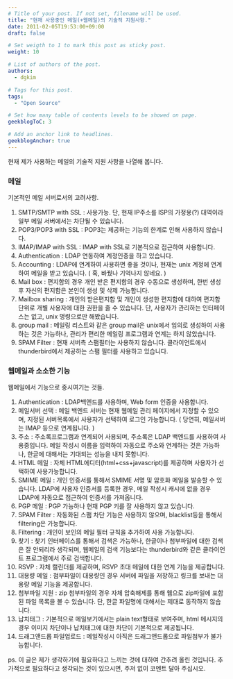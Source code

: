 ```yaml
---
# Title of your post. If not set, filename will be used.
title: "현재 사용중인 메일(+웹메일)의 기술적 지원사항."
date: 2011-02-05T19:53:00+09:00
draft: false

# Set weigth to 1 to mark this post as sticky post.
weight: 10

# List of authors of the post.
authors:
  - dgkim

# Tags for this post.
tags:
  - "Open Source"

# Set how many table of contents levels to be showed on page.
geekblogToC: 3

# Add an anchor link to headlines.
geekblogAnchor: true
---
```


현재 제가 사용하는 메일의 기술적 지원 사항을 나열해 봅니다.

### 메일

기본적인 메일 서버로서의 고려사항.

1. SMTP/SMTP with SSL : 사용가능. 단, 현재 IP주소를 ISP의 가정용(?) 대역이라 일부 메일 서버에서는 차단될 수 있습니다.
2. POP3/POP3 with SSL : POP3는 제공하는 기능의 한계로 인해 사용하지 않습니다.
3. IMAP/IMAP with SSL : IMAP with SSL로 기본적으로 접근하여 사용합니다.
4. Authentication : LDAP 연동하여 계정인증을 하고 있습니다.
5. Accounting : LDAP에 연계하여 사용하면 좋을 것이나, 현재는 unix 계정에 연계하여 메일을 받고 있습니다. ( 혹, 바꿨나 기억나지 않네요. )
6. Mail box : 편지함의 경우 개인 받은 편지함의 경우 수동으로 생성하며, 한번 생성후 자신의 편지함은 본인이 생성 및 삭제 가능합니다.
7. Mailbox sharing : 개인의 받은편지함 및 개인이 생성한 편지함에 대하여 편지함 단위로 개별 사용자에 대한 권한을 줄 수 있습니다. 단, 사용자가 관리하는 인터페이스는 없고, unix 명령으로만 해봤습니다.
8. group mail : 메일링 리스트와 같은 group mail은 unix에서 임의로 생성하여 사용하는 것은 가능하나, 관리가 편리한 메일링 프로그램과 연계는 하지 않았습니다.
9. SPAM Filter : 현재 서버측 스팸필터는 사용하지 않습니다. 클라이언트에서 thunderbird에서 제공하는 스팸 필터를 사용하고 있습니다.

### 웹메일과 소소한 기능

웹메일에서 기능으로 중시여기는 것들.

1. Authentication : LDAP백엔드를 사용하며, Web form 인증을 사용합니다.
2. 메일서버 선택 : 메일 백엔드 서버는 현재 웹메일 관리 페이지에서 지정할 수 있으며, 지정된 서버목록에서 사용자가 선택하여 로그인 가능합니다. ( 당연히, 메일서버는 IMAP 등으로 연계됩니다. )
3. 주소 : 주소록프로그램과 연계되어 사용되며, 주소록은 LDAP 백엔드를 사용하여 사용중입니다. 메일 작성시 이름을 입력하여 자동으로 주소와 연계하는 것은 가능하나, 한글에 대해서는 기대되는 성능을 내지 못합니다.
4. HTML 메일 : 자체 HTML에디터(html+css+javascript)를 제공하며 사용자가 선택하여 사용가능합니다.
5. SMIME 메일 : 개인 인증서를 통해서 SMIME 서명 및 암호화 메일을 발송할 수 있습니다. LDAP에 사용자 인증서를 등록한 경우, 메일 작성시 캐시에 없을 경우 LDAP에 자동으로 접근하여 인증서를 가져옵니다.
6. PGP 메일 : PGP 가능하나 현재 PGP 키를 잘 사용하지 않고 있습니다.
7. SPAM Filter : 자동화된 스팸 차단 기능은 사용하지 않으며, blacklist등을 통해서 filtering은 가능합니다.
8. Filtering : 개인이 보인의 메일 필터 규칙을 추가하여 사용 가능합니다.
9. 찾기 : 찾기 인터페이스를 통해서 검색은 가능하나, 한글이나 첨부파일에 대한 검색은 잘 안되리라 생각되며, 웹메일의 검색 기능보다는 thunderbird와 같은 클라이언트 프로그램에서 주로 검색합니다.
10. RSVP : 자체 캘린더를 제공하며, RSVP 초대 메일에 대한 연계 기능을 제공합니다.
11. 대용량 메일 : 첨부파일이 대용량인 경우 서버에 파일을 저장하고 링크를 보내는 대용량 메일 기능을 제공합니다.
12. 첨부파일 지원 : zip 첨부파일의 경우 자체 압축해제를 통해 웹으로 zip파일에 포함된 파일 목록을 볼 수 있습니다. 단, 한글 파일명에 대해서는 제대로 동작하지 않습니다.
13. 납치태그 : 기본적으로 메일보기에서는 plain text형태로 보여주며, html 메시지의 경우 이미지 차단이나 납치태그에 대한 차단이 기본적으로 제공됩니다.
14. 드래그앤드롭 파일업로드 : 메일작성시 아직은 드래그앤드롭으로 파일첨부가 불가능합니다.

ps. 이 글은 제가 생각하기에 필요하다고 느끼는 것에 대하여 간추려 올린 것입니다. 추가적으로 필요하다고 생각되는 것이 있으시면, 주저 없이 코멘트 달아 주십시오.
